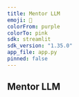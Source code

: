 ```yaml
---
title: Mentor LLM
emoji: 🧠
colorFrom: purple
colorTo: pink
sdk: streamlit
sdk_version: "1.35.0"
app_file: app.py
pinned: false
---
```

## Mentor LLM
